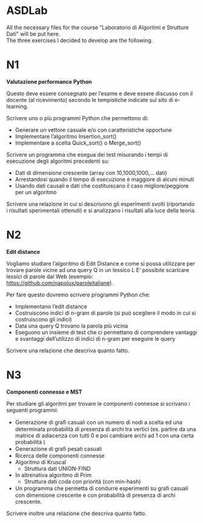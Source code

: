 # ASDLab
All the necessary files for the course "Laboratorio di Algoritmi e Strutture Dati" will be put here.  
The three exercises I decided to develop are the following.

N1
=====

**Valutazione performance Python**   

Questo deve essere consegnato per l’esame e deve essere discusso con il docente (al ricevimento) secondo le tempistiche indicate sul sito di e-learning.  

Scrivere uno o più programmi Python che permettono di: 
  
  * Generare un vettore casuale e/o con caratteristiche opportune
  * Implementare l’algoritmo Insertion_sort() 
  * Implementare a scelta Quick_sort() o Merge_sort() 

Scrivere un programma che esegua dei test misurando i tempi di esecuzione degli algoritmi precedenti su:  
  
  * Dati di dimensione crescente (array con 10,1000,1000,... dati) 
  * Arrestandosi quando il tempo di esecuzione è maggiore di alcuni minuti 
  * Usando dati causali e dati che costituiscano il caso migliore/peggiore per un algoritmo 

Scrivere una relazione in cui si descrivono gli esperimenti svolti (riportando i risultati sperimentali ottenuti) e si analizzano i risultati alla luce della teoria.  


N2
==

**Edit distance**

Vogliamo studiare l’algoritmo di Edit Distance e come si possa utilizzare per trovare parole vicine ad una query Q in un lessico L E’ possibile scaricare lessici di parole dal Web (esempio: https://github.com/napolux/paroleitaliane).   

Per fare questo dovremo scrivere programmi Python che:
 * Implementano l’edit distance
 * Costruiscono indici di n-gram di parole (si può scegliere il modo in cui si costruiscono gli indici)
 * Data una query Q trovano la parola più vicina
 * Eseguono un insieme di test che ci permettano di comprendere vantaggi e svantaggi dell’utilizzo di indici di n-gram per eseguire le query 
 
 Scrivere una relazione che descriva quanto fatto.  
 
 N3
 ==
 
 **Componenti connesse e MST**

Per studiare gli algoritmi per trovare le componenti connesse si scrivano i seguenti programmi: 
 * Generazione di graﬁ casuali con un numero di nodi a scelta ed una determinata probabilità di presenza di archi tra vertici (es. partire da una matrice di adiacenza con tutti 0 e poi cambiare archi ad 1 con una certa probabilità )
 * Generazione di graﬁ pesati casuali
 * Ricerca delle componenti connesse 
 * Algoritmo di Kruscal 
    * Struttura dati UNION-FIND
 * In altrenativa algoritmo di Prim 
    * Struttura dati coda con priorità (con min-hash) 
 * Un programma che permetta di condurre esperimenti su graﬁ casuali con dimensione crescente e con probabilità di presenza di archi crescente. 

Scrivere inoltre una relazione che descriva quanto fatto.

